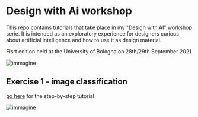 # Design with Ai workshop
This repo contains tutorials that take place in my "Design with AI" workshop serie.
It is intended as an exploratory experience for designers curious about artificial intelligence and how to use it as design material.

Fisrt edition held at the University of Bologna on 28th/29th September 2021

![immagine](https://user-images.githubusercontent.com/6803317/135180657-196f10d5-eaf6-406b-95cd-4ecda2499d82.png)


## Exercise 1 - image classification 
[go here](https://github.com/andreacatta/design-with-AI-workshop/blob/main/exercise-1_image%20classifier/README.md) for the step-by-step tutorial

![immagine](https://user-images.githubusercontent.com/6803317/135180602-3f10b08e-691a-44e8-b47b-313cffdb6afc.png)
